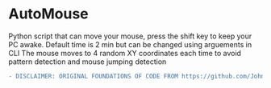# AutoMouse

Python script that can move your mouse, press the shift key to keep your PC awake. Default time is 2 min but can be changed using arguements in CLI
The mouse moves to 4 random XY coordinates each time to avoid pattern detection and mouse jumping detection

```diff
- DISCLAIMER: ORIGINAL FOUNDATIONS OF CODE FROM https://github.com/Johnson468/Stay-Awake
```
